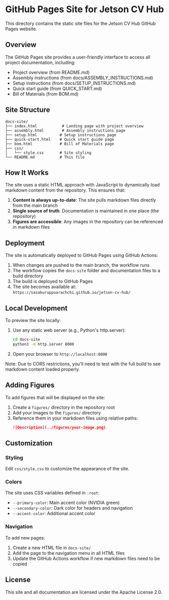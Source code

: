 # GitHub Pages Site for Jetson CV Hub

This directory contains the static site files for the Jetson CV Hub GitHub Pages website.

## Overview

The GitHub Pages site provides a user-friendly interface to access all project documentation, including:
- Project overview (from README.md)
- Assembly instructions (from docs/ASSEMBLY_INSTRUCTIONS.md)
- Setup instructions (from docs/SETUP_INSTRUCTIONS.md)
- Quick start guide (from QUICK_START.md)
- Bill of Materials (from BOM.md)

## Site Structure

```
docs-site/
├── index.html           # Landing page with project overview
├── assembly.html        # Assembly instructions page
├── setup.html          # Setup instructions page
├── quick-start.html    # Quick start guide page
├── bom.html            # Bill of Materials page
├── css/
│   └── style.css       # Site styling
└── README.md           # This file
```

## How It Works

The site uses a static HTML approach with JavaScript to dynamically load markdown content from the repository. This ensures that:

1. **Content is always up-to-date**: The site pulls markdown files directly from the main branch
2. **Single source of truth**: Documentation is maintained in one place (the repository)
3. **Figures are accessible**: Any images in the repository can be referenced in markdown files

## Deployment

The site is automatically deployed to GitHub Pages using GitHub Actions:

1. When changes are pushed to the main branch, the workflow runs
2. The workflow copies the `docs-site` folder and documentation files to a build directory
3. The build is deployed to GitHub Pages
4. The site becomes available at: `https://sasakuruppuarachchi.github.io/jetson-cv-hub/`

## Local Development

To preview the site locally:

1. Use any static web server (e.g., Python's http.server):
   ```bash
   cd docs-site
   python3 -m http.server 8000
   ```

2. Open your browser to `http://localhost:8000`

Note: Due to CORS restrictions, you'll need to test with the full build to see markdown content loaded properly.

## Adding Figures

To add figures that will be displayed on the site:

1. Create a `figures/` directory in the repository root
2. Add your images to the `figures/` directory
3. Reference them in your markdown files using relative paths:
   ```markdown
   ![Description](../figures/your-image.png)
   ```

## Customization

### Styling

Edit `css/style.css` to customize the appearance of the site.

### Colors

The site uses CSS variables defined in `:root`:
- `--primary-color`: Main accent color (NVIDIA green)
- `--secondary-color`: Dark color for headers and navigation
- `--accent-color`: Additional accent color

### Navigation

To add new pages:
1. Create a new HTML file in `docs-site/`
2. Add the page to the navigation menu in all HTML files
3. Update the GitHub Actions workflow if new markdown files need to be copied

## License

This site and all documentation are licensed under the Apache License 2.0.
